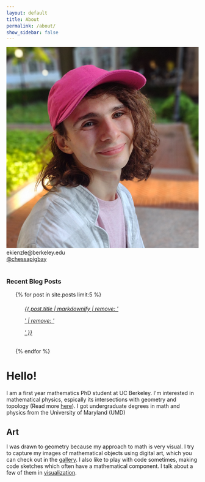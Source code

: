 ```yaml
---
layout: default
title: About
permalink: /about/
show_sidebar: false
---
```



<div class="row">
  <div class="col-md-4 mb-1">
    <div class="card">
      <img class="card-img-top" src="/static/images/headshot.jpg"/>
      <div class="card-body">
        <div class="card-text">
          <i class="fas fa-user"></i> ekienzle@berkeley.edu <br/>
          <i class="fab fa-twitter"></i><a href="https://twitter.com/chessapigbay" target="_blank">@chessapigbay</a> <br/>
        </div>
      </div>
    </div>
    <br/>
    <div class="card">
      <div class="card-header">
        <h3 class="card-title">Recent Blog Posts</h3>
      </div>
      <ul class="list-group list-group-flush">
        {% for post in site.posts limit:5 %} 
          <ul class="list-group-item">
            <a class="text-dark" href="{{ post.url }}"><h6>{{ post.title | markdownify | remove: '<p>' | remove: '</p>' }}</h6></a>
          </ul>
        {% endfor %}
      </ul>
    </div>
  </div>

  <div class="col-md-8 mb-4">
    <h1>Hello!</h1>
    <p>  I am a first year mathematics PhD student at UC Berkeley. I'm interested in mathematical physics, espically its intersections with geometry and topology (Read more <a href="/research">here</a>).  I got undergraduate degrees in math and physics from the University of Maryland (UMD)<br/>
    <h2>Art </h2>
    <p>I was drawn to geometry because my approach to math is very visual. I try to capture my images of mathematical objects using digital art, which you can check out in the <a href="/gallery">gallery</a>. I also like to play with code sometimes, making code sketches which often have a mathematical component.  I talk about a few of them in <a href="/visualization">visualization</a>.
    <!-- <h1>Other activities</h1>
    <h2>MoMath </h2>
    In the summer of 2022, I worked at the national meusuem of a
    <h1>Hello, I'm Elliot!</h1>
    <p>You'll probably get a pretty good sense of my interests from the content on this site, but just in case: I like math and physics. In fact, Right now I'm studying math and physics, and hopefully someday I'll know enough to study mathematical physics. My fav is differential geometry, which studies local propreties of curvey spaces, like a many-dimensional potato. I like how visual it is. Geometry is like the interpeter of the mathematical pantheon, all the other fields look to it for intuition. Not to mention, physics is a subfield of geometry ;). So many things, in physics or elsewise, have really beutiful geometric interpetations. I honestly believe anything in life is better with manifolds.
      <br/>  <br/>
    But I like other stuff too! I really enjoy earth/space sciences, so Astronomy, Geology, Atmospheric science, and espically Oceanography. For related reasons, I love marine bio, and all the friendly invertebrate it brings. Land mammals are overrated.
      <br/>  <br/>
    Recently (few months ago) I picked up art, thanks to an ipad and procreate, and have had lots of fun with that since.I posted some of my finished drawings at the <a href="/gallery">gallery</a>. I've also always been facinated by generative art, but I'm always turned away by my own biases against programming. But a couple weeks ago, I crossed the avivation barrier and have since managed to finish some things! You can check it out at the <a href="/gallery">gallery</a>, and there'll likely be more of that to come. Exciting times.  
    </p>
    <br/> -->
  <!-- </div>
</div> -->
